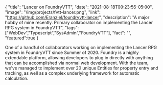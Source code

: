 {
  "title": "Lancer on FoundryVTT",
  "date": "2021-08-18T00:23:56-05:00",
  "image": "/img/projects/fvtt-lancer.png",
  "link": "https://github.com/Eranziel/foundryvtt-lancer",
  "description": "A major hobby of mine recently. Primary collaborator on implementing the Lancer RPG system in FoundryVTT",
  "tags": ["WebDev","Typescript","SysAdmin","FoundryVTT"],
  "fact": "",
  "featured":true
}

One of a handful of collaborators working on implementing the Lancer RPG system in FoundryVTT since Summer of 2020. Foundry is a highly extendable platform, allowing developers to plug in directly with anything that can be accomplished via normal web development. 
With the team, we've managed to implement over 20 unique Entities for property entry and tracking, as well as a complex underlying framework for automatic calculation. 